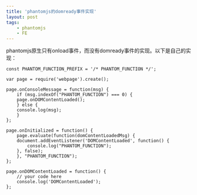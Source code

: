 ```yaml
---
title: 'phantomjs的domready事件实现'
layout: post
tags:
    - phantomjs
    - FE
---
```

phantomjs原生只有onload事件，而没有domready事件的实现。以下是自己的实现：

	const PHANTOM_FUNCTION_PREFIX = '/* PHANTOM_FUNCTION */';

	var page = require('webpage').create();

	page.onConsoleMessage = function(msg) {
	    if (msg.indexOf("PHANTOM_FUNCTION") === 0) {
		page.onDOMContentLoaded();
	    } else {
		console.log(msg);
	    }
	};

	page.onInitialized = function() {
	    page.evaluate(function(domContentLoadedMsg) {
		document.addEventListener('DOMContentLoaded', function() {
		    console.log("PHANTOM_FUNCTION");
		}, false);
	    }, "PHANTOM_FUNCTION");
	};

	page.onDOMContentLoaded = function() {
	    // your code here
	    console.log('DOMContentLoaded');
	};
